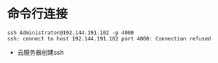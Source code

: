 # 命令行连接
```
ssh Administrator@192.144.191.102 -p 4000
ssh: connect to host 192.144.191.102 port 4000: Connection refused
```
- 云服务器创建ssh